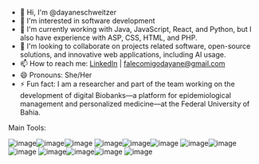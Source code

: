 - 👋 Hi, I'm @dayaneschweitzer
- 👀 I'm interested in software development
- 🌱 I'm currently working with Java, JavaScript, React, and Python, but I also have experience with ASP, CSS, HTML, and PHP.
- 💞️ I'm looking to collaborate on projects related software, open-source solutions, and innovative web applications, including AI usage.
- 📫 How to reach me: [LinkedIn](https://www.linkedin.com/in/dayane-schweitzer-b23853131/) | falecomigodayane@gmail.com
- 😄 Pronouns: She/Her
- ⚡ Fun fact: I am a researcher and part of the team working on the development of digital Biobanks—a platform for epidemiological management and personalized medicine—at the Federal University of Bahia.


Main Tools:


![image](https://github.com/user-attachments/assets/935710f6-9630-48a7-a9ff-b7ca07fd5171)![image](https://github.com/user-attachments/assets/5d0d3ace-5d33-42b3-afbe-e99bdfffc9a4)![image](https://github.com/user-attachments/assets/fe6d550a-bde5-42f3-b9d6-039b629c77ef)
![image](https://github.com/user-attachments/assets/1814d4a9-6d3c-45ad-95f4-010a8abda2ad)![image](https://github.com/user-attachments/assets/367ee2bb-db84-4bd8-8bcc-c58caf18d6ca)![image](https://github.com/user-attachments/assets/52555130-c004-426e-877a-43e841dfd1da)
![image](https://github.com/user-attachments/assets/49f4228d-f275-4084-a958-1ee6d643250b)![image](https://github.com/user-attachments/assets/91d36d64-0cca-4169-9cd2-46bd54ed3fbf)![image](https://github.com/user-attachments/assets/630ca00c-4449-4f24-ac5f-acd6fb77f3ab)
![image](https://github.com/user-attachments/assets/cc90a636-acfc-4e0f-8cf1-50e983a1503f)![image](https://github.com/user-attachments/assets/54334fba-ed21-474a-a0fa-7e75cb841c02)![image](https://github.com/user-attachments/assets/83f57914-39fb-4084-b936-90b30e68e278)
![image](https://github.com/user-attachments/assets/7913bd4b-d9f4-4748-8ea0-6c7f50e354ab)















<!---
dayaneschweitzer/dayaneschweitzer is a ✨ special ✨ repository because its `README.md` (this file) appears on your GitHub profile.
You can click the Preview link to take a look at your changes.
--->
